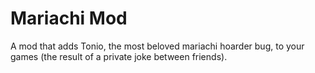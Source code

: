 # Mariachi Mod
A mod that adds Tonio, the most beloved mariachi hoarder bug, to your games (the result of a private joke between friends).
